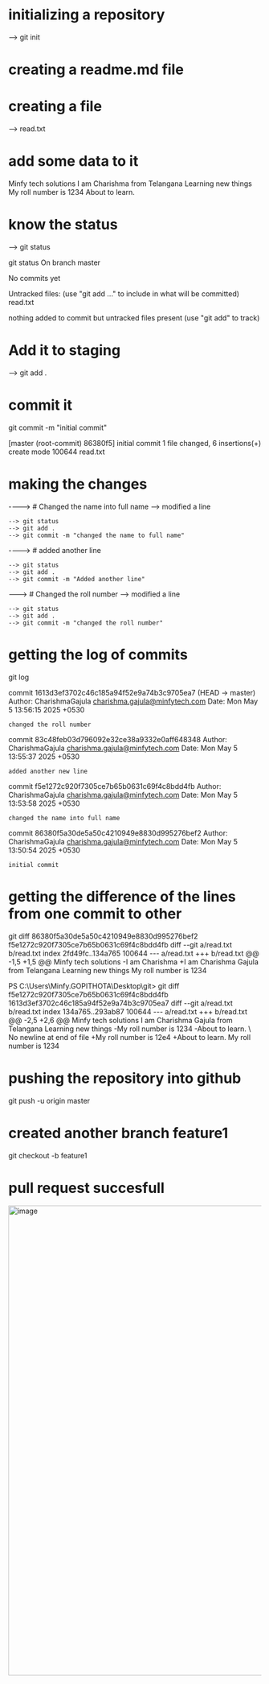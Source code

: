# initializing a repository
--> git init


# creating a readme.md file

# creating a file
--> read.txt

# add some data to it 
Minfy tech solutions
I am Charishma
from Telangana
Learning new things
My roll number is 1234
About to learn.


# know the status
 --> git status

git status
On branch master

No commits yet

Untracked files:
  (use "git add <file>..." to include in what will be committed)
        read.txt

nothing added to commit but untracked files present (use "git add" to track)

# Add it to staging
--> git add .

# commit it 
git commit -m "initial commit"

[master (root-commit) 86380f5] initial commit
 1 file changed, 6 insertions(+)
 create mode 100644 read.txt

# making the changes
----> # Changed the name into full name --> modified a line

    --> git status
    --> git add .
    --> git commit -m "changed the name to full name"

----> # added another line

    --> git status
    --> git add .
    --> git commit -m "Added another line"

---> # Changed the roll number --> modified a line
    
    --> git status
    --> git add .
    --> git commit -m "changed the roll number"


# getting the log of commits

git log

commit 1613d3ef3702c46c185a94f52e9a74b3c9705ea7 (HEAD -> master)
Author: CharishmaGajula <charishma.gajula@minfytech.com>
Date:   Mon May 5 13:56:15 2025 +0530

    changed the roll number

commit 83c48feb03d796092e32ce38a9332e0aff648348
Author: CharishmaGajula <charishma.gajula@minfytech.com>
Date:   Mon May 5 13:55:37 2025 +0530

    added another new line

commit f5e1272c920f7305ce7b65b0631c69f4c8bdd4fb
Author: CharishmaGajula <charishma.gajula@minfytech.com>
Date:   Mon May 5 13:53:58 2025 +0530

    changed the name into full name

commit 86380f5a30de5a50c4210949e8830d995276bef2
Author: CharishmaGajula <charishma.gajula@minfytech.com>
Date:   Mon May 5 13:50:54 2025 +0530

    initial commit

# getting the difference of the lines from one commit to other

git diff 86380f5a30de5a50c4210949e8830d995276bef2 f5e1272c920f7305ce7b65b0631c69f4c8bdd4fb
diff --git a/read.txt b/read.txt
index 2fd49fc..134a765 100644
--- a/read.txt
+++ b/read.txt
@@ -1,5 +1,5 @@
 Minfy tech solutions
-I am Charishma
+I am Charishma Gajula
 from Telangana
 Learning new things
 My roll number is 1234


PS C:\Users\Minfy.GOPITHOTA\Desktop\git> git diff f5e1272c920f7305ce7b65b0631c69f4c8bdd4fb 1613d3ef3702c46c185a94f52e9a74b3c9705ea7
diff --git a/read.txt b/read.txt
index 134a765..293ab87 100644
--- a/read.txt
+++ b/read.txt
@@ -2,5 +2,6 @@ Minfy tech solutions
 I am Charishma Gajula
 from Telangana
 Learning new things
-My roll number is 1234
-About to learn.
\ No newline at end of file
+My roll number is 12e4
+About to learn.
 My roll number is 1234


# pushing the repository into github

git push -u origin master



# created another branch feature1
 git checkout -b feature1


# pull request succesfull
<img width="934" alt="image" src="https://github.com/user-attachments/assets/598805b3-bd60-4f28-998a-e14e48ab4c91" />

 
